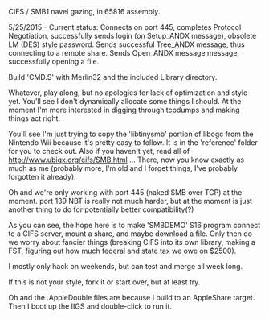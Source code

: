 CIFS / SMB1 navel gazing, in 65816 assembly.

5/25/2015 - Current status: Connects on port 445, completes Protocol Negotiation, successfully sends login (on Setup_ANDX message), obsolete LM (DES) style password. Sends successful Tree_ANDX message, thus connecting to a remote share. Sends Open_ANDX message message, successfully opening a file.

Build 'CMD.S' with Merlin32 and the included Library directory.

Whatever, play along, but no apologies for lack of optimization and style yet. You'll see I don't dynamically allocate some things I should. At the moment I'm more interested in digging through tcpdumps and making things act right.

You'll see I'm just trying to copy the 'libtinysmb' portion of libogc from the Nintendo Wii because it's pretty easy to follow. It is in the 'reference' folder for you to check out. Also if you haven't yet, read all of http://www.ubiqx.org/cifs/SMB.html ... There, now you know exactly as much as me (probably more, I'm old and I forget things, I've probably forgotten it already).

Oh and we're only working with port 445 (naked SMB over TCP) at the moment. port 139 NBT is really not much harder, but at the moment is just another thing to do for potentially better compatibility(?)

As you can see, the hope here is to make 'SMBDEMO' S16 program connect to a CIFS server, mount a share, and maybe download a file. Only then do we worry about fancier things (breaking CIFS into its own library, making a FST, figuring out how much federal and state tax we owe on $2500).

I mostly only hack on weekends, but can test and merge all week long.

If this is not your style, fork it or start over, but at least try.

Oh and the .AppleDouble files are because I build to an AppleShare target. Then I boot up the IIGS and double-click to run it.
